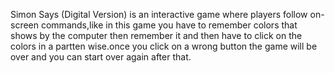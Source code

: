 Simon Says (Digital Version) is an interactive game where players follow on-screen commands,like in this game you have to remember colors that shows by the computer then remember it and then have to click on the colors in a partten wise.once you click on a wrong button the game will be over and you can start over again after that.